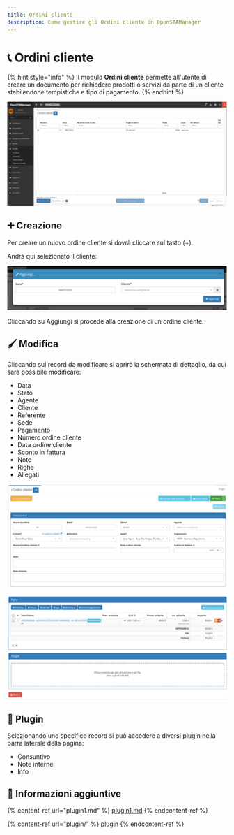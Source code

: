 ```yaml
---
title: Ordini cliente
description: Come gestire gli Ordini cliente in OpenSTAManager
---
```


# 📞 Ordini cliente

{% hint style="info" %}
Il modulo **Ordini cliente** permette all'utente di creare un documento per richiedere prodotti o servizi da parte di un cliente stabilendone tempistiche e tipo di pagamento.
{% endhint %}

![](<../../../.gitbook/assets/image (49) (1).png>)

## ➕ Creazione

Per creare un nuovo ordine cliente si dovrà cliccare sul tasto (+).

Andrà qui selezionato il cliente:

![](<../../../.gitbook/assets/image (83) (1) (1) (1) (1).png>)

Cliccando su Aggiungi si procede alla creazione di un ordine cliente.

## 🖌️ Modifica

Cliccando sul record da modificare si aprirà la schermata di dettaglio, da cui sarà possibile modificare:

* Data
* Stato
* Agente
* Cliente
* Referente
* Sede
* Pagamento
* Numero ordine cliente
* Data ordine cliente
* Sconto in fattura
* Note
* Righe
* Allegati

![](<../../../.gitbook/assets/image (24) (1) (1) (1) (1) (1).png>)

![](<../../../.gitbook/assets/image (76) (2) (1) (1) (1).png>)

## 🔧 Plugin

Selezionando uno specifico record si può accedere a diversi plugin nella barra laterale della pagina:

* Consuntivo
* Note interne
* Info

## 🔽 Informazioni aggiuntive

{% content-ref url="plugin1.md" %}
[plugin1.md](plugin1.md)
{% endcontent-ref %}

{% content-ref url="plugin/" %}
[plugin](plugin/)
{% endcontent-ref %}
